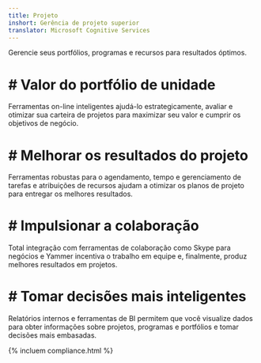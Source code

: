 ```yaml
---
title: Projeto
inshort: Gerência de projeto superior
translator: Microsoft Cognitive Services
---
```


Gerencie seus portfólios, programas e recursos para resultados óptimos.

# # Valor do portfólio de unidade
Ferramentas on-line inteligentes ajudá-lo estrategicamente, avaliar e otimizar sua carteira de projetos para maximizar seu valor e cumprir os objetivos de negócio. 

# # Melhorar os resultados do projeto
Ferramentas robustas para o agendamento, tempo e gerenciamento de tarefas e atribuições de recursos ajudam a otimizar os planos de projeto para entregar os melhores resultados. 

# # Impulsionar a colaboração
Total integração com ferramentas de colaboração como Skype para negócios e Yammer incentiva o trabalho em equipe e, finalmente, produz melhores resultados em projetos. 

# # Tomar decisões mais inteligentes 
Relatórios internos e ferramentas de BI permitem que você visualize dados para obter informações sobre projetos, programas e portfólios e tomar decisões mais embasadas. 

{% incluem compliance.html %}



